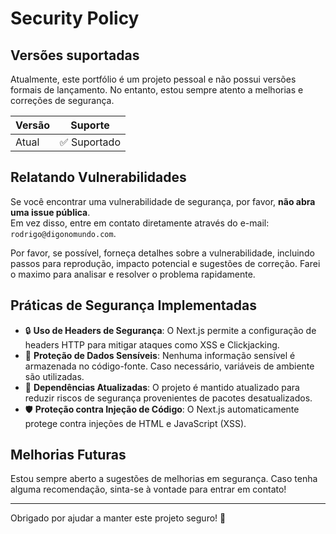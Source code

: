 # Security Policy

## Versões suportadas

Atualmente, este portfólio é um projeto pessoal e não possui versões formais de lançamento. No entanto, estou sempre atento a melhorias e correções de segurança.

| Versão    | Suporte |
|-----------|---------|
| Atual     | ✅ Suportado |

## Relatando Vulnerabilidades
Se você encontrar uma vulnerabilidade de segurança, por favor, **não abra uma issue pública**.  
Em vez disso, entre em contato diretamente através do e-mail: `rodrigo@digonomundo.com`.  

Por favor, se possível, forneça detalhes sobre a vulnerabilidade, incluindo passos para reprodução, impacto potencial e sugestões de correção. Farei o maximo para analisar e resolver o problema rapidamente.

## Práticas de Segurança Implementadas

- 🔒 **Uso de Headers de Segurança**: O Next.js permite a configuração de headers HTTP para mitigar ataques como XSS e Clickjacking.
- 🔑 **Proteção de Dados Sensíveis**: Nenhuma informação sensível é armazenada no código-fonte. Caso necessário, variáveis de ambiente são utilizadas.
- 📌 **Dependências Atualizadas**: O projeto é mantido atualizado para reduzir riscos de segurança provenientes de pacotes desatualizados.
- 🛡️ **Proteção contra Injeção de Código**: O Next.js automaticamente protege contra injeções de HTML e JavaScript (XSS).

## Melhorias Futuras

Estou sempre aberto a sugestões de melhorias em segurança. Caso tenha alguma recomendação, sinta-se à vontade para entrar em contato!

---

Obrigado por ajudar a manter este projeto seguro! 🚀
